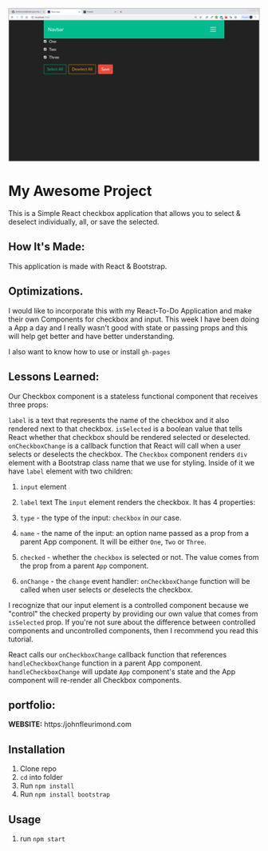 ![Checkbox](public/checkbox.png)



# My Awesome Project
This is a Simple React checkbox application that allows you to select & deselect individually, all, or save the selected.


## How It's Made:
This application is made with React & Bootstrap.

## Optimizations.
I would like to incorporate this with my React-To-Do Application and make their own Components for checkbox and input. This week I have been doing a App a day and I really wasn't good with state or passing props and this will help get better and have better understanding.

I also want to know how to use or install `gh-pages`

## Lessons Learned:
Our Checkbox component is a stateless functional component that receives three props:

`label` is a text that represents the name of the checkbox and it also rendered next to that checkbox.
`isSelected` is a boolean value that tells React whether that checkbox should be rendered selected or deselected.
`onCheckboxChange` is a callback function that React will call when a user selects or deselects the checkbox.
The `Checkbox` component renders `div` element with a Bootstrap class name that we use for styling. Inside of it we have `label` element with two children:

1. `input` element
2. `label` text
The `input` element renders the checkbox. It has 4 properties:

1. `type` - the type of the input: `checkbox` in our case.
2. `name` - the name of the input: an option name passed as a prop from a parent App component. It will be either `One`, `Two` or `Three`.
3. `checked` - whether the `checkbox` is selected or not. The value comes from the prop from a parent `App` component.
4. `onChange` - the `change` event handler: `onCheckboxChange` function will be called when user selects or deselects the checkbox.

I recognize that our input element is a controlled component because we "control" the checked property by providing our own value that comes from `isSelected` prop. If you're not sure about the difference between controlled components and uncontrolled components, then I recommend you read this tutorial.

 React calls our `onCheckboxChange` callback function that references `handleCheckboxChange` function in a parent App component. `handleCheckboxChange` will update `App` component's state and the App component will re-render all Checkbox components.

## portfolio:

**WEBSITE:** https:/johnfleurimond.com

## Installation

1. Clone repo
2. `cd` into folder
3. Run `npm install`
4. Run `npm install bootstrap`

## Usage

1. run `npm start`
